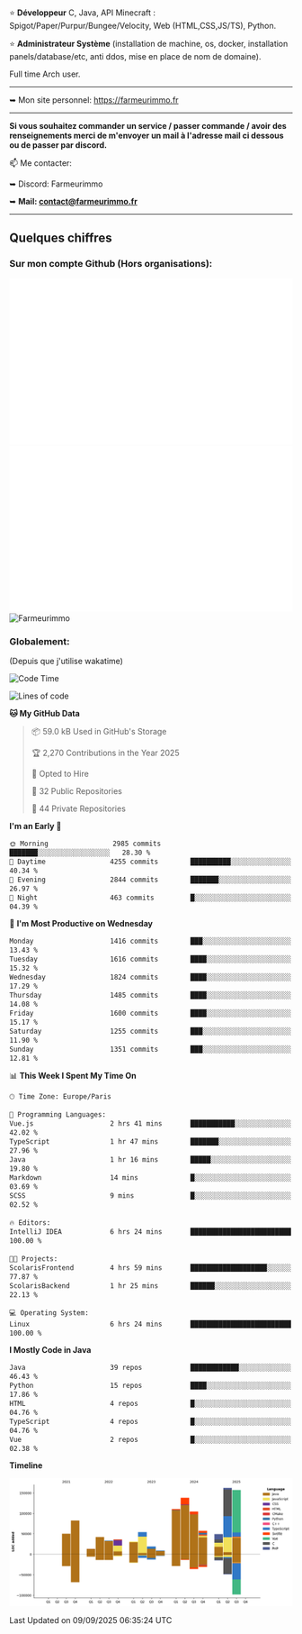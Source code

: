 ⭐ **Développeur** C, Java, API Minecraft : Spigot/Paper/Purpur/Bungee/Velocity, Web (HTML,CSS,JS/TS), Python.

⭐ **Administrateur Système** (installation de machine, os, docker, installation panels/database/etc, anti ddos, mise en place de nom de domaine).

Full time Arch user.

---

➥ Mon site personnel: https://farmeurimmo.fr

---

**Si vous souhaitez commander un service / passer commande / avoir des renseignements merci de m'envoyer un mail à l'adresse mail ci dessous ou de passer par discord.**

📫 Me contacter:
 
   ➥ Discord: Farmeurimmo
   
   ➥ **Mail: contact@farmeurimmo.fr**

---
## Quelques chiffres

### Sur mon compte Github (Hors organisations):

<a href="https://github.com/Farmeurimmo/github-stats">
<img src="https://github.com/Farmeurimmo/github-stats/blob/master/generated/overview.svg#gh-dark-mode-only" />
<img src="https://github.com/Farmeurimmo/github-stats/blob/master/generated/languages.svg#gh-dark-mode-only" />
</a>

<img src="https://komarev.com/ghpvc/?username=Farmeurimmo" alt="Farmeurimmo" />

### Globalement:

(Depuis que j'utilise wakatime)
<!--START_SECTION:waka-->
![Code Time](http://img.shields.io/badge/Code%20Time-2%2C435%20hrs%2025%20mins-blue)

![Lines of code](https://img.shields.io/badge/From%20Hello%20World%20I%27ve%20Written-1.2%20million%20lines%20of%20code-blue)

**🐱 My GitHub Data** 

> 📦 59.0 kB Used in GitHub's Storage 
 > 
> 🏆 2,270 Contributions in the Year 2025
 > 
> 💼 Opted to Hire
 > 
> 📜 32 Public Repositories 
 > 
> 🔑 44 Private Repositories 
 > 
**I'm an Early 🐤** 

```text
🌞 Morning                2985 commits        ███████░░░░░░░░░░░░░░░░░░   28.30 % 
🌆 Daytime                4255 commits        ██████████░░░░░░░░░░░░░░░   40.34 % 
🌃 Evening                2844 commits        ███████░░░░░░░░░░░░░░░░░░   26.97 % 
🌙 Night                  463 commits         █░░░░░░░░░░░░░░░░░░░░░░░░   04.39 % 
```
📅 **I'm Most Productive on Wednesday** 

```text
Monday                   1416 commits        ███░░░░░░░░░░░░░░░░░░░░░░   13.43 % 
Tuesday                  1616 commits        ████░░░░░░░░░░░░░░░░░░░░░   15.32 % 
Wednesday                1824 commits        ████░░░░░░░░░░░░░░░░░░░░░   17.29 % 
Thursday                 1485 commits        ████░░░░░░░░░░░░░░░░░░░░░   14.08 % 
Friday                   1600 commits        ████░░░░░░░░░░░░░░░░░░░░░   15.17 % 
Saturday                 1255 commits        ███░░░░░░░░░░░░░░░░░░░░░░   11.90 % 
Sunday                   1351 commits        ███░░░░░░░░░░░░░░░░░░░░░░   12.81 % 
```


📊 **This Week I Spent My Time On** 

```text
🕑︎ Time Zone: Europe/Paris

💬 Programming Languages: 
Vue.js                   2 hrs 41 mins       ███████████░░░░░░░░░░░░░░   42.02 % 
TypeScript               1 hr 47 mins        ███████░░░░░░░░░░░░░░░░░░   27.96 % 
Java                     1 hr 16 mins        █████░░░░░░░░░░░░░░░░░░░░   19.80 % 
Markdown                 14 mins             █░░░░░░░░░░░░░░░░░░░░░░░░   03.69 % 
SCSS                     9 mins              █░░░░░░░░░░░░░░░░░░░░░░░░   02.52 % 

🔥 Editors: 
IntelliJ IDEA            6 hrs 24 mins       █████████████████████████   100.00 % 

🐱‍💻 Projects: 
ScolarisFrontend         4 hrs 59 mins       ███████████████████░░░░░░   77.87 % 
ScolarisBackend          1 hr 25 mins        ██████░░░░░░░░░░░░░░░░░░░   22.13 % 

💻 Operating System: 
Linux                    6 hrs 24 mins       █████████████████████████   100.00 % 
```

**I Mostly Code in Java** 

```text
Java                     39 repos            ████████████░░░░░░░░░░░░░   46.43 % 
Python                   15 repos            ████░░░░░░░░░░░░░░░░░░░░░   17.86 % 
HTML                     4 repos             █░░░░░░░░░░░░░░░░░░░░░░░░   04.76 % 
TypeScript               4 repos             █░░░░░░░░░░░░░░░░░░░░░░░░   04.76 % 
Vue                      2 repos             █░░░░░░░░░░░░░░░░░░░░░░░░   02.38 % 
```



**Timeline**

![Lines of Code chart](https://raw.githubusercontent.com/Farmeurimmo/Farmeurimmo/main/assets/bar_graph.png)


 Last Updated on 09/09/2025 06:35:24 UTC
<!--END_SECTION:waka-->
